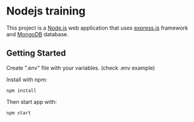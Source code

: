# Nodejs training

This project is a [Node.js](https://nodejs.org/en/) web application that uses [express.js](https://expressjs.com/) framework and [MongoDB](https://www.mongodb.com/) database.

## Getting Started

Create ".env" file with your variables. (check .env example)

Install with npm:

`npm install`

Then start app with:

`npm start`